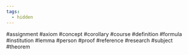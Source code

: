 ```yaml
---
tags:
  - hidden
---
```

#assignment
#axiom
#concept
#corollary
#course
#definition
#formula
#institution
#lemma
#person
#proof
#reference
#research
#subject
#theorem